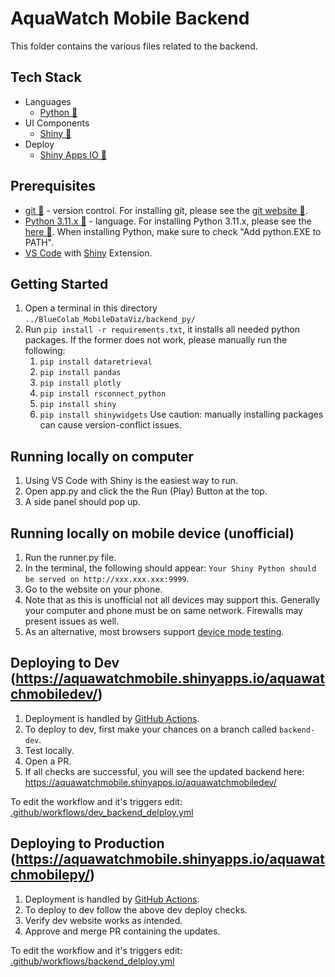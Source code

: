 # AquaWatch Mobile Backend

This folder contains the various files related to the backend.

## Tech Stack
-   Languages
    -   [Python 🔗](https://www.python.org/)
-   UI Components
    -   [Shiny 🔗](https://shiny.posit.co/py/)
-   Deploy
    -   [Shiny Apps IO 🔗](https://www.shinyapps.io/)

## Prerequisites
 - [git 🔗](https://git-scm.com/) - version control. For installing git, please see the [git website 🔗](https://git-scm.com/).
 - [Python 3.11.x 🔗](https://www.python.org/) - language. For installing Python 3.11.x, please see the [here 🔗](https://www.python.org/downloads/release/python-3119/). When installing Python, make sure to check "Add python.EXE to PATH".
 - [VS Code](https://code.visualstudio.com/) with [Shiny](https://marketplace.visualstudio.com/items?itemName=Posit.shiny) Extension.

## Getting Started
1. Open a terminal in this directory ``../BlueColab_MobileDataViz/backend_py/``
2. Run ``pip install -r requirements.txt``, it installs all needed python packages. If the former does not work, please manually run the following:
   1. ``pip install dataretrieval``
   2. ``pip install pandas``
   3. ``pip install plotly``
   4. ``pip install rsconnect_python``
   5. ``pip install shiny``
   6. ``pip install shinywidgets``
Use caution: manually installing packages can cause version-conflict issues. 

## Running locally on computer
1. Using VS Code with Shiny is the easiest way to run. 
2. Open app.py and click the the Run (Play) Button at the top.
3. A side panel should pop up.

## Running locally on mobile device (unofficial)
1. Run the runner.py file.
2. In the terminal, the following should appear: `Your Shiny Python should be served on http://xxx.xxx.xxx:9999`. 
3. Go to the website on your phone.
4. Note that as this is unofficial not all devices may support this. Generally your computer and phone must be on same network. Firewalls may present issues as well. 
5. As an alternative, most browsers support [device mode testing](https://developer.chrome.com/docs/devtools/device-mode). 

## Deploying to Dev (https://aquawatchmobile.shinyapps.io/aquawatchmobiledev/)
1. Deployment is handled by [GitHub Actions](https://docs.github.com/en/actions).
2. To deploy to dev, first make your chances on a branch called `backend-dev`.
3. Test locally.
4. Open a PR.
5. If all checks are successful, you will see the updated backend here: https://aquawatchmobile.shinyapps.io/aquawatchmobiledev/

To edit the workflow and it's triggers edit: [.github/workflows/dev_backend_delploy.yml](../.github/workflows/dev_backend_delploy.yml)

## Deploying to Production (https://aquawatchmobile.shinyapps.io/aquawatchmobilepy/)
1. Deployment is handled by [GitHub Actions](https://docs.github.com/en/actions).
2. To deploy to dev follow the above dev deploy checks.
3. Verify dev website works as intended.
4. Approve and merge PR containing the updates.

To edit the workflow and it's triggers edit: [.github/workflows/backend_delploy.yml](../.github/workflows/backend_delploy.yml)